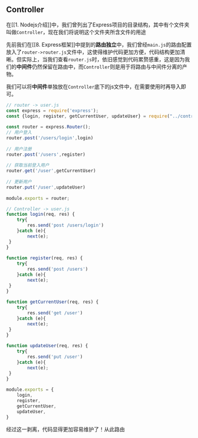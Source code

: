 ## Controller
在[[1. Nodejs介绍]]中，我们曾列出了Express项目的目录结构，其中有个文件夹叫做`Controller`，现在我们将说明这个文件夹所含文件的用途

先前我们在[[8. Express框架]]中提到的**路由独立**中，我们曾经`main.js`的路由配置放入了`router->router.js`文件中，这使得维护代码更加方便，代码结构更加清晰。但实际上，当我们查看`router.js`时，依旧感觉到代码累赘感重，这是因为我们的**中间件**仍然保留在路由中，而`Controller`则是用于将路由与中间件分离的产物。

我们可以将**中间件**单独放在`Controller`底下的js文件中，在需要使用时再导入即可。

```js
// router -> user.js
const express = require('express');  
const {login, register, getCurrentUser, updateUser} = require("../controller/user");  
  
const router = express.Router();  
// 用户登入  
router.post('/users/login',login)  
  
// 用户注册  
router.post('/users',register)  
  
// 获取当前登入用户  
router.get('/user',getCurrentUser)  
  
// 更新用户  
router.put('/user',updateUser)  
  
module.exports = router;
```

```js
// Controller -> user.js
function login(req, res) {  
    try{  
        res.send('post /users/login')  
    }catch (e){  
        next(e);  
 }  
}  
  
function register(req, res) {  
    try{  
        res.send('post /users')  
    }catch (e){  
        next(e);  
 }  
}  
  
function getCurrentUser(req, res) {  
    try{  
        res.send('get /user')  
    }catch (e){  
        next(e);  
 }  
}  
  
function updateUser(req, res) {  
    try{  
        res.send('put /user')  
    }catch (e){  
        next(e);  
 }  
}  
  
module.exports = {  
    login,  
	register,  
	getCurrentUser,  
	updateUser,  
}
```

经过这一剥离，代码显得更加容易维护了！从此路由